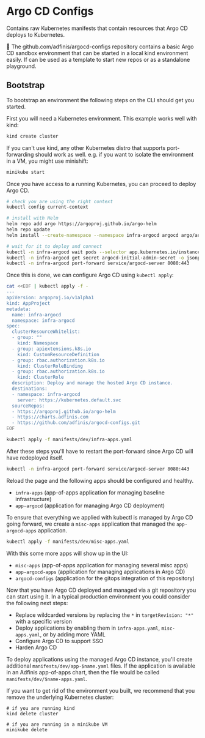# Argo CD Configs

Contains raw Kubernetes manifests that contain resources
that Argo CD deploys to Kubernetes.

📝 The github.com/adfinis/argocd-configs repository contains
a basic Argo CD sandbox environment that can be started
in a local kind environment easily. If can be used as a
template to start new repos or as a standalone playground.

## Bootstrap

To bootstrap an environment the following steps on the CLI
should get you started.

First you will need a Kubernetes environment. This example
works well with kind:

```bash
kind create cluster
```

If you can't use kind, any other Kubernetes distro that
supports port-forwarding should work as well. e.g. if
you want to isolate the environment in a VM, you might
use minishift:

```bash
minikube start
```

Once you have access to a running Kubernetes, you can
proceed to deploy Argo CD.

```bash
# check you are using the right context
kubectl config current-context

# install with Helm
helm repo add argo https://argoproj.github.io/argo-helm
helm repo update
helm install --create-namespace --namespace infra-argocd argocd argo/argo-cd

# wait for it to deploy and connect
kubectl -n infra-argocd wait pods --selector app.kubernetes.io/instance=argocd --for condition=Ready --timeout=90s
kubectl -n infra-argocd get secret argocd-initial-admin-secret -o jsonpath="{.data.password}" | base64 -d
kubectl -n infra-argocd port-forward service/argocd-server 8080:443
```

Once this is done, we can configure Argo CD using `kubectl apply`:

```bash
cat <<EOF | kubectl apply -f -
---
apiVersion: argoproj.io/v1alpha1
kind: AppProject
metadata:
  name: infra-argocd
  namespace: infra-argocd
spec:
  clusterResourceWhitelist:
  - group: ""
    kind: Namespace
  - group: apiextensions.k8s.io
    kind: CustomResourceDefinition
  - group: rbac.authorization.k8s.io
    kind: ClusterRoleBinding
  - group: rbac.authorization.k8s.io
    kind: ClusterRole
  description: Deploy and manage the hosted Argo CD instance.
  destinations:
  - namespace: infra-argocd
    server: https://kubernetes.default.svc
  sourceRepos:
  - https://argoproj.github.io/argo-helm
  - https://charts.adfinis.com
  - https://github.com/adfinis/argocd-configs.git
EOF

kubectl apply -f manifests/dev/infra-apps.yaml
```

After these steps you'll have to restart the port-forward
since Argo CD will have redeployed itself.

```bash
kubectl -n infra-argocd port-forward service/argocd-server 8080:443
```

Reload the page and the following apps should be configured and healthy.

* `infra-apps` (app-of-apps application for managing baseline infrastructure)
* `app-argocd` (application for managing Argo CD deployment)

To ensure that everything we applied with kubectl is managed by Argo CD
going forward, we create a `misc-apps` application that managed the
`app-argocd-apps` application.

```bash
kubectl apply -f manifests/dev/misc-apps.yaml
```

With this some more apps will show up in the UI:

* `misc-apps` (app-of-apps application for managing several misc apps)
* `app-argocd-apps` (application for managing applications in Argo CD)
* `argocd-configs` (application for the gitops integration of this repository)

Now that you have Argo CD deployed and managed via a git repository you
can start using it. In a typical production environment you could consider
the following next steps:

* Replace wildcarded versions by replacing the `*` in `targetRevision: "*"` with a specific version
* Deploy applications by enabling them in `infra-apps.yaml`, `misc-apps.yaml`, or by adding more YAML
* Configure Argo CD to support SSO
* Harden Argo CD

To deploy applications using the managed Argo CD instance, you'll create
additional `manifests/dev/app-$name.yaml` files. If the application is
available in an Adfinis app-of-apps chart, then the file would be called
`manifests/dev/$name-apps.yaml`.

If you want to get rid of the environment you built, we recommend that you
remove the underlying Kubernetes cluster:

```
# if you are running kind
kind delete cluster

# if you are running in a minikube VM
minikube delete
```
